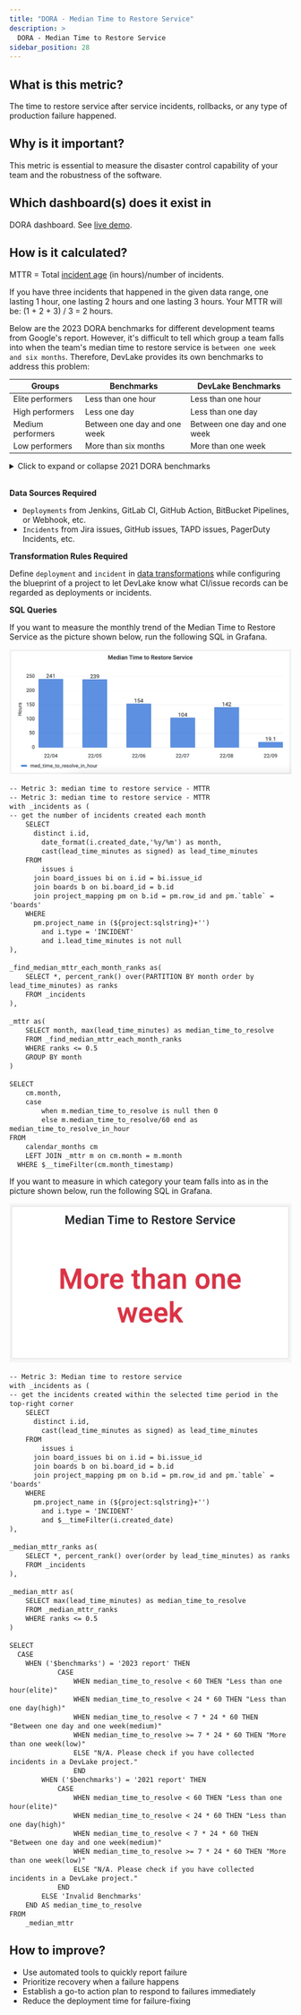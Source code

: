 ```yaml
---
title: "DORA - Median Time to Restore Service"
description: >
  DORA - Median Time to Restore Service
sidebar_position: 28
---
```


## What is this metric?

The time to restore service after service incidents, rollbacks, or any type of production failure happened.

## Why is it important?

This metric is essential to measure the disaster control capability of your team and the robustness of the software.

## Which dashboard(s) does it exist in

DORA dashboard. See [live demo](https://grafana-lake.demo.devlake.io/grafana/d/qNo8_0M4z/dora?orgId=1).

## How is it calculated?

MTTR = Total [incident age](./IncidentAge.md) (in hours)/number of incidents.

If you have three incidents that happened in the given data range, one lasting 1 hour, one lasting 2 hours and one lasting 3 hours. Your MTTR will be: (1 + 2 + 3) / 3 = 2 hours.

Below are the 2023 DORA benchmarks for different development teams from Google's report. However, it's difficult to tell which group a team falls into when the team's median time to restore service is `between one week and six months`. Therefore, DevLake provides its own benchmarks to address this problem:

| Groups            | Benchmarks                   | DevLake Benchmarks           |
| ----------------- | ---------------------------- | ---------------------------- |
| Elite performers  | Less than one hour           | Less than one hour           |
| High performers   | Less one day                 | Less than one day            |
| Medium performers | Between one day and one week | Between one day and one week |
| Low performers    | More than six months         | More than one week           |

<details>
<summary>Click to expand or collapse 2021 DORA benchmarks</summary>

| Groups            | Benchmarks                   | DevLake Benchmarks           |
| ----------------- | ---------------------------- | ---------------------------- |
| Elite performers  | Less than one hour           | Less than one hour           |
| High performers   | Less one day                 | Less than one day            |
| Medium performers | Between one day and one week | Between one day and one week |
| Low performers    | More than six months         | More than one week           |

<p><i>Source: 2021 Accelerate State of DevOps, Google</i></p>
</details>
<br>

<b>Data Sources Required</b>

- `Deployments` from Jenkins, GitLab CI, GitHub Action, BitBucket Pipelines, or Webhook, etc. 
- `Incidents` from Jira issues, GitHub issues, TAPD issues, PagerDuty Incidents, etc.

<b>Transformation Rules Required</b>

Define `deployment` and `incident` in [data transformations](https://devlake.apache.org/docs/Configuration/Tutorial#step-3---add-transformations-optional) while configuring the blueprint of a project to let DevLake know what CI/issue records can be regarded as deployments or incidents.

<b>SQL Queries</b>

If you want to measure the monthly trend of the Median Time to Restore Service as the picture shown below, run the following SQL in Grafana.

![](/img/Metrics/mttr-monthly.jpeg)

```
-- Metric 3: median time to restore service - MTTR
-- Metric 3: median time to restore service - MTTR
with _incidents as (
-- get the number of incidents created each month
	SELECT
	  distinct i.id,
		date_format(i.created_date,'%y/%m') as month,
		cast(lead_time_minutes as signed) as lead_time_minutes
	FROM
		issues i
	  join board_issues bi on i.id = bi.issue_id
	  join boards b on bi.board_id = b.id
	  join project_mapping pm on b.id = pm.row_id and pm.`table` = 'boards'
	WHERE
	  pm.project_name in (${project:sqlstring}+'')
		and i.type = 'INCIDENT'
		and i.lead_time_minutes is not null
),

_find_median_mttr_each_month_ranks as(
	SELECT *, percent_rank() over(PARTITION BY month order by lead_time_minutes) as ranks
	FROM _incidents
),

_mttr as(
	SELECT month, max(lead_time_minutes) as median_time_to_resolve
	FROM _find_median_mttr_each_month_ranks
	WHERE ranks <= 0.5
	GROUP BY month
)

SELECT 
	cm.month,
	case 
		when m.median_time_to_resolve is null then 0 
		else m.median_time_to_resolve/60 end as median_time_to_resolve_in_hour
FROM 
	calendar_months cm
	LEFT JOIN _mttr m on cm.month = m.month
  WHERE $__timeFilter(cm.month_timestamp)
```

If you want to measure in which category your team falls into as in the picture shown below, run the following SQL in Grafana.

![](/img/Metrics/mttr-text.jpeg)

```
-- Metric 3: Median time to restore service 
with _incidents as (
-- get the incidents created within the selected time period in the top-right corner
	SELECT
	  distinct i.id,
		cast(lead_time_minutes as signed) as lead_time_minutes
	FROM
		issues i
	  join board_issues bi on i.id = bi.issue_id
	  join boards b on bi.board_id = b.id
	  join project_mapping pm on b.id = pm.row_id and pm.`table` = 'boards'
	WHERE
	  pm.project_name in (${project:sqlstring}+'')
		and i.type = 'INCIDENT'
		and $__timeFilter(i.created_date)
),

_median_mttr_ranks as(
	SELECT *, percent_rank() over(order by lead_time_minutes) as ranks
	FROM _incidents
),

_median_mttr as(
	SELECT max(lead_time_minutes) as median_time_to_resolve
	FROM _median_mttr_ranks
	WHERE ranks <= 0.5
)

SELECT 
  CASE
    WHEN ('$benchmarks') = '2023 report' THEN
			CASE
				WHEN median_time_to_resolve < 60 THEN "Less than one hour(elite)"
				WHEN median_time_to_resolve < 24 * 60 THEN "Less than one day(high)"
				WHEN median_time_to_resolve < 7 * 24 * 60 THEN "Between one day and one week(medium)"
				WHEN median_time_to_resolve >= 7 * 24 * 60 THEN "More than one week(low)"
				ELSE "N/A. Please check if you have collected incidents in a DevLake project."
				END 
		WHEN ('$benchmarks') = '2021 report' THEN
			CASE
				WHEN median_time_to_resolve < 60 THEN "Less than one hour(elite)"
				WHEN median_time_to_resolve < 24 * 60 THEN "Less than one day(high)"
				WHEN median_time_to_resolve < 7 * 24 * 60 THEN "Between one day and one week(medium)"
				WHEN median_time_to_resolve >= 7 * 24 * 60 THEN "More than one week(low)"
				ELSE "N/A. Please check if you have collected incidents in a DevLake project."
    		END
		ELSE 'Invalid Benchmarks'
	END AS median_time_to_resolve
FROM 
	_median_mttr
```

## How to improve?

- Use automated tools to quickly report failure
- Prioritize recovery when a failure happens
- Establish a go-to action plan to respond to failures immediately
- Reduce the deployment time for failure-fixing
